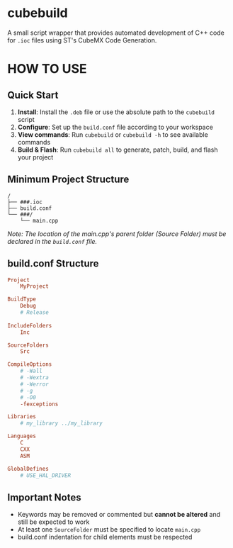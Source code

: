 # cubebuild

A small script wrapper that provides automated development of C++ code for `.ioc` files using ST's CubeMX Code Generation.

# HOW TO USE
## Quick Start

1. **Install**: Install the `.deb` file or use the absolute path to the `cubebuild` script
2. **Configure**: Set up the `build.conf` file according to your workspace
3. **View commands**: Run `cubebuild` or `cubebuild -h` to see available commands
4. **Build & Flash**: Run `cubebuild all` to generate, patch, build, and flash your project

## Minimum Project Structure

```
/
├── ###.ioc
├── build.conf
└── ###/
    └── main.cpp
```

*Note: The location of the main.cpp's parent folder (Source Folder) must be declared in the `build.conf` file.*

## build.conf Structure

```conf
Project
    MyProject

BuildType
    Debug
    # Release
    
IncludeFolders
    Inc

SourceFolders
    Src

CompileOptions
    # -Wall
    # -Wextra
    # -Werror
    # -g
    # -O0
    -fexceptions

Libraries
    # my_library ../my_library

Languages
    C
    CXX
    ASM

GlobalDefines
    # USE_HAL_DRIVER
```

## Important Notes

- Keywords may be removed or commented but **cannot be altered** and still be expected to work
- At least one `SourceFolder` must be specified to locate `main.cpp`
- build.conf indentation for child elements must be respected